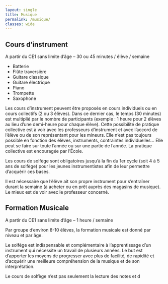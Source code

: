 ```yaml
---
layout: single
title: Musique
permalink: /musique/
classes: wide
---
```


## Cours d’instrument

A partir du CE1 sans limite d’âge – 30 ou 45 minutes / élève / semaine

* Batterie
* Flûte traversière
* Guitare classique
* Guitare électrique
* Piano
* Trompette
* Saxophone

Les cours d’instrument peuvent être proposés en cours individuels ou en cours collectifs (2 ou 3 élèves). Dans ce dernier cas, le temps (30 minutes) est multiplié par le nombre de participants (exemple : 1 heure pour 2 élèves au lieu d’une demi-heure pour chaque élève). Cette possibilité de pratique collective est à voir avec les professeurs d’instrument et avec l’accord de l’élève ou de son représentant pour les mineurs. Elle n’est pas toujours possible en fonction des élèves, instruments, contraintes individuelles… Elle peut se faire sur toute l’année ou sur une partie de l’année. La pratique collective est encouragée par l’École.

Les cours de solfège sont obligatoires jusqu’à la fin du 1er cycle (soit 4 à 5 ans de solfège) pour les jeunes instrumentistes afin de leur permettre d’acquérir ces bases.

Il est nécessaire que l’élève ait son propre instrument pour s’entraîner durant la semaine (à acheter ou en prêt auprès des magasins de musique). Le mieux est de voir avec le professeur concerné.

## Formation Musicale

A partir du CE1 sans limite d’âge – 1 heure / semaine

Par groupe d’environ 8-10 élèves, la formation musicale est donné par niveau et par âge.

Le solfège est indispensable et complémentaire à l’apprentissage d’un instrument qui nécessite un travail de plusieurs années. Le but est d’apporter les moyens de progresser avec plus de facilité, de rapidité et d’acquérir une meilleure compréhension de la musique et de son interprétation.

Le cours de solfège n’est pas seulement la lecture des notes et d

